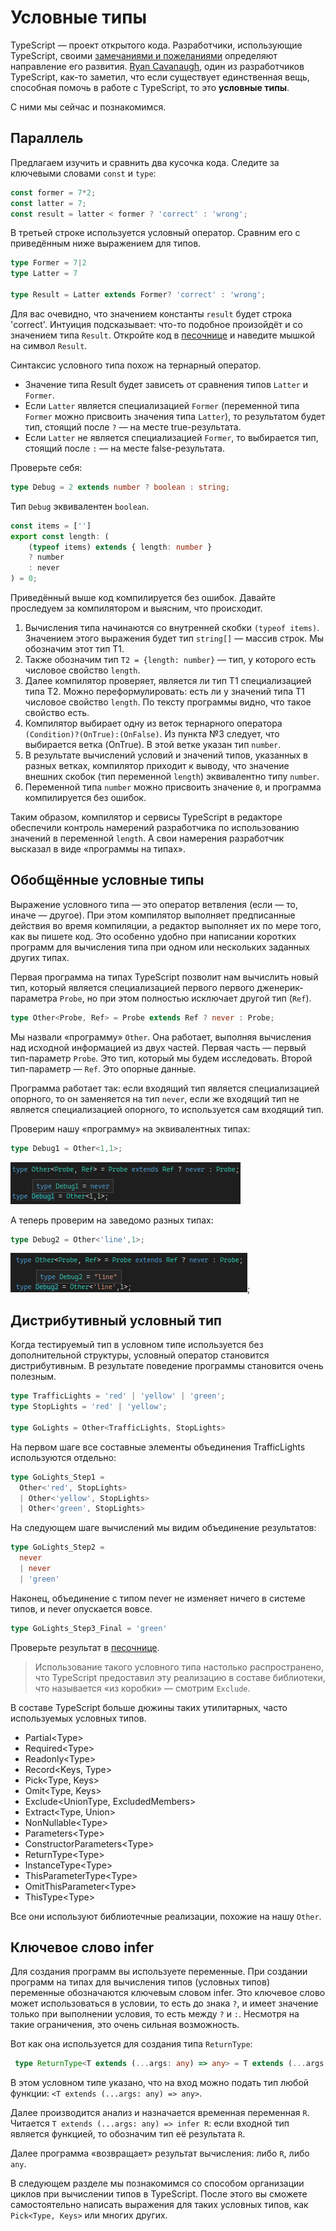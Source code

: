 # Условные типы

TypeScript — проект открытого кода. Разработчики, использующие TypeScript, своими [замечаниями и пожеланиями](https://github.com/microsoft/TypeScript/issues) определяют направление его развития. [Ryan Cavanaugh](https://twitter.com/SeaRyanC/status/1029846761718702081), один из разработчиков TypeScript, как-то заметил, что если существует единственная вещь, способная помочь в работе с TypeScript, то это **условные типы**. 

С ними мы сейчас и познакомимся.

## Параллель

Предлагаем изучить и сравнить два кусочка кода. Следите за ключевыми словами `const` и `type`:

```javascript
const former = 7*2;
const latter = 7;
const result = latter < former ? 'correct' : 'wrong';
```

В третьей строке используется условный оператор. Сравним его с приведённым ниже выражением для типов.

```typescript
type Former = 7|2
type Latter = 7

type Result = Latter extends Former? 'correct' : 'wrong';
```

Для вас очевидно, что значением константы `result` будет строка 'correct'. Интуиция подсказывает: что-то подобное произойдёт и со значением типа `Result`. Откройте код в [песочнице](https://www.typescriptlang.org/play?#code/MYewdgzgLgBAZiATgWwKaJgXhgdgFQBMA3AFCiSwA2AhlFOlrqWeNDIqhAK6WzY10GAHnhI0GAPwwA5KEQdgUaTABcMgO6JwAc2nMoATwAOqGADExDbDgA+BEoZMwAMrXoZrJB8dMAlTjx8Lm4MqAAe9GAAJhDmlohSMnIKSqoaWmC6REA) и наведите мышкой на символ `Result`.

Синтаксис условного типа похож на тернарный оператор.

* Значение типа Result будет зависеть от сравнения типов `Latter` и `Former`.
* Если `Latter` является специализацией `Former` (переменной типа `Former` можно присвоить значения типа `Latter`), то результатом будет тип, стоящий после `?` — на месте true-результата.
* Если `Latter` не является специализацией `Former`, то выбирается тип, стоящий после `:` — на месте false-результата.

Проверьте себя:

```ts
type Debug = 2 extends number ? boolean : string;
```

Тип `Debug` эквивалентен `boolean`.

```ts
const items = ['']
export const length: (
    (typeof items) extends { length: number }
    ? number
    : never
) = 0;
```

Приведённый выше код компилируется без ошибок. Давайте проследуем за компилятором и выясним, что происходит.

1. Вычисления типа начинаются со внутренней скобки `(typeof items)`. Значением этого выражения будет тип `string[]` — массив строк. Мы обозначим этот тип T1.
2. Также обозначим тип `T2 = {length: number}` — тип, у которого есть числовое  свойство `length`.
3. Далее компилятор проверяет, является ли тип T1 специализацией типа T2. Можно переформулировать: есть ли у значений типа T1 числовое свойство `length`. По тексту программы видно, что такое свойство есть.
4. Компилятор выбирает одну из веток тернарного оператора `(Condition)?(OnTrue):(OnFalse)`. Из пункта №3 следует, что выбирается ветка (OnTrue). В этой ветке указан тип `number`.
5. В результате вычислений условий и значений типов, указанных в разных ветках, компилятор приходит к выводу, что значение внешних скобок (тип переменной `length`) эквивалентно типу `number`.
6. Переменной типа `number` можно присвоить значение `0`, и программа компилируется без ошибок.

Таким образом, компилятор и сервисы TypeScript в редакторе обеспечили контроль намерений разработчика по использованию значений в переменной `length`. А свои намерения разработчик высказал в виде «программы на типах».

## Обобщённые условные типы

Выражение условного типа — это оператор ветвления (если — то, иначе — другое). При этом компилятор выполняет предписанные действия во время компиляции, а редактор выполняет их по мере того, как вы пишете код. Это особенно удобно при написании коротких программ для вычисления типа при одном или нескольких заданных других типах.

Первая программа на типах TypeScript позволит нам вычислить новый тип, который является специализацией первого первого дженерик-параметра `Probe`, но при этом полностью исключает другой тип (`Ref`).

```ts
type Other<Probe, Ref> = Probe extends Ref ? never : Probe;
```

Мы назвали «программу» `Other`. Она работает, выполняя вычисления над исходной информацией из двух частей. Первая часть — первый тип-параметр `Probe`. Это тип, который мы будем исследовать. Второй тип-параметр — `Ref`. Это опорные данные.

Программа работает так: если входящий тип является специализацией опорного, то он заменяется на тип `never`, если же входящий тип не является специализацией опорного, то используется сам входящий тип.

Проверим нашу «программу» на эквивалентных типах:

```ts
type Debug1 = Other<1,1>;
```

![вычисление для эквивалентных типов дают never](assets/never.png)

А теперь проверим на заведомо разных типах:

```ts
type Debug2 = Other<'line',1>;
```

![Вычисление для несвязанных типов даёт этот тип](assets/line.png);

## Дистрибутивный условный тип

Когда тестируемый тип в условном типе используется без дополнительной структуры, условный оператор становится дистрибутивным. В результате поведение программы становится очень полезным.

```ts
type TrafficLights = 'red' | 'yellow' | 'green';
type StopLights = 'red' | 'yellow';

type GoLights = Other<TrafficLights, StopLights>
```

На первом шаге все составные элементы объединения TrafficLights используются отдельно:

```ts
type GoLights_Step1 = 
  Other<'red', StopLights>
  | Other<'yellow', StopLights>
  | Other<'green', StopLights>

```

На следующем шаге вычислений мы видим объединение результатов:

```ts
type GoLights_Step2 = 
  never
  | never
  | 'green'

```

Наконец, объединение с типом never не изменяет ничего в системе типов, и never опускается вовсе.

```ts
type GoLights_Step3_Final = 'green'

```

Проверьте результат в [песочнице](https://www.typescriptlang.org/play?#code/FAFwngDgpgBA8iAFlATgHgAooPYCMoA0MASlAGYB8MAvDFnrFAB4hQB2AJgM4nkwD8MNlABuqGAC46OfAG5goSLAAqKAIZkyASwDGAGS0BzRCB60A5CigdzMAD4xzYKABsX2AO62H5w1fbm8uDQMADKINgQBsamNI5WNvaOzm6egQrBsADi2NEmZvBIqGiqGtr6RvlE4ZF5phTAQA).

> Использование такого условного типа настолько распространено, что TypeScript предоставил эту реализацию в составе библиотеки, что называется «из коробки» — смотрим `Exclude`.

В составе TypeScript больше дюжины таких утилитарных, часто используемых условных типов.

* Partial&lt;Type>
* Required&lt;Type>
* Readonly&lt;Type>
* Record&lt;Keys, Type>
* Pick&lt;Type, Keys>
* Omit&lt;Type, Keys>
* Exclude&lt;UnionType, ExcludedMembers>
* Extract&lt;Type, Union>
* NonNullable&lt;Type>
* Parameters&lt;Type>
* ConstructorParameters&lt;Type>
* ReturnType&lt;Type>
* InstanceType&lt;Type>
* ThisParameterType&lt;Type>
* OmitThisParameter&lt;Type>
* ThisType&lt;Type>

Все они используют библиотечные реализации, похожие на нашу `Other`.

## Ключевое слово infer

Для создания программ вы используете переменные. При создании программ на типах для вычисления типов (условных типов) переменные обозначаются ключевым словом infer. Это ключевое слово может использоваться в условии, то есть до знака `?`, и имеет значение только при выполнении условия, то есть между `?` и `:`. Несмотря на такие ограничения, это очень сильная возможность.

Вот как она используется для создания типа `ReturnType`:

```ts
 type ReturnType<T extends (...args: any) => any> = T extends (...args: any) => infer R ? R : any;
```

В этом условном типе указано, что на вход можно подать тип любой функции: `<T extends (...args: any) => any>`.

Далее производится анализ и назначается временная переменная `R`. Читается `T extends (...args: any) => infer R`: если входной тип является функцией, то обозначим тип её результата `R`.

Далее программа «возвращает» результат вычисления: либо `R`, либо `any`.

В следующем разделе мы познакомимся со способом организации циклов при вычислении типов в TypeScript. После этого вы сможете самостоятельно написать выражения для таких условных типов, как `Pick<Type, Keys>` или многих других.
